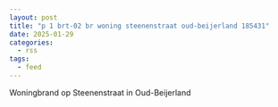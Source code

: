 ```yaml
---
layout: post
title: "p 1 brt-02 br woning steenenstraat oud-beijerland 185431"
date: 2025-01-29
categories: 
  - rss
tags: 
  - feed
---
```


Woningbrand op Steenenstraat in Oud-Beijerland
